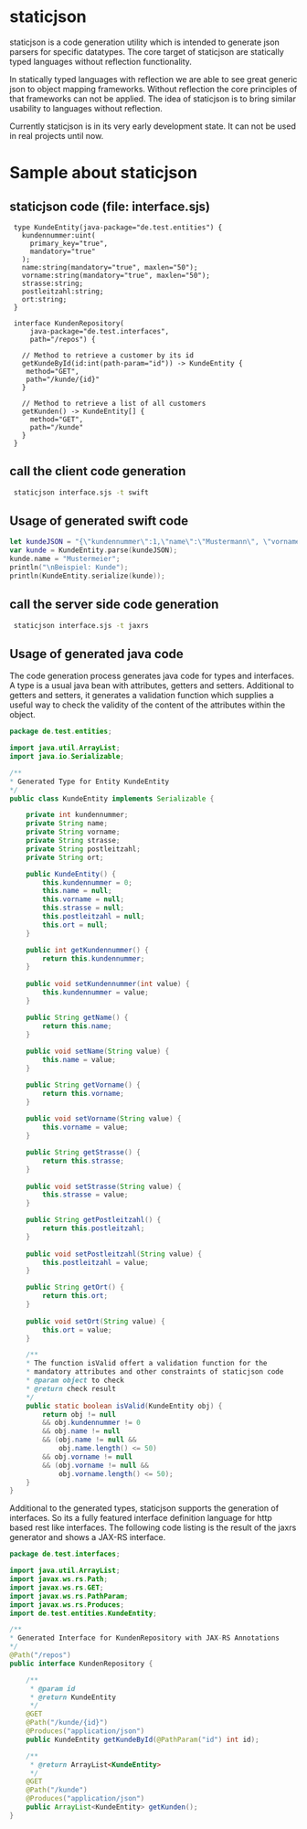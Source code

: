 # staticjson

staticjson is a code generation utility which is intended to generate json parsers for specific datatypes. The core target of staticjson are statically typed languages without reflection functionality. 

In statically typed languages with reflection we are able to see great generic json to object mapping frameworks. Without reflection the core principles of that frameworks can not be applied. The idea of staticjson is to bring similar usability to languages without reflection.

Currently staticjson is in its very early development state. It can not be used in real projects until now.

# Sample about staticjson

## staticjson code (file: interface.sjs)

```
 type KundeEntity(java-package="de.test.entities") {
   kundennummer:uint(
     primary_key="true", 
     mandatory="true"
   );
   name:string(mandatory="true", maxlen="50");
   vorname:string(mandatory="true", maxlen="50");
   strasse:string;
   postleitzahl:string;
   ort:string;
 }
 
 interface KundenRepository(
     java-package="de.test.interfaces",
     path="/repos") {
 
   // Method to retrieve a customer by its id
   getKundeById(id:int(path-param="id")) -> KundeEntity {
    method="GET",
    path="/kunde/{id}"
   }
   
   // Method to retrieve a list of all customers
   getKunden() -> KundeEntity[] {
     method="GET",
     path="/kunde"
   }
 }
```

## call the client code generation

```bash
 staticjson interface.sjs -t swift
```

## Usage of generated swift code

```swift
let kundeJSON = "{\"kundennummer\":1,\"name\":\"Mustermann\", \"vorname\":\"Max\", \"strasse\":\"Beispielstrasse\", \"postleitzahl\":\"12345\", \"ort\":\"Musterort\"}";
var kunde = KundeEntity.parse(kundeJSON);
kunde.name = "Mustermeier";
println("\nBeispiel: Kunde");
println(KundeEntity.serialize(kunde));
```
## call the server side code generation

```bash
 staticjson interface.sjs -t jaxrs
```

## Usage of generated java code

The code generation process generates java code for types and interfaces.
A type is a usual java bean with attributes, getters and setters. Additional
to getters and setters, it generates a validation function which supplies 
a useful way to check the validity of the content of the attributes
within the object.

```java
package de.test.entities;

import java.util.ArrayList;
import java.io.Serializable;

/**
* Generated Type for Entity KundeEntity 
*/
public class KundeEntity implements Serializable {

    private int kundennummer;   
    private String name;   
    private String vorname;   
    private String strasse;   
    private String postleitzahl;   
    private String ort;   

    public KundeEntity() {
        this.kundennummer = 0;
        this.name = null;
        this.vorname = null;
        this.strasse = null;
        this.postleitzahl = null;
        this.ort = null;
    }

    public int getKundennummer() {
        return this.kundennummer;
    }
    
    public void setKundennummer(int value) {
        this.kundennummer = value;
    }

    public String getName() {
        return this.name;
    }
    
    public void setName(String value) {
        this.name = value;
    }

    public String getVorname() {
        return this.vorname;
    }
    
    public void setVorname(String value) {
        this.vorname = value;
    }

    public String getStrasse() {
        return this.strasse;
    }
    
    public void setStrasse(String value) {
        this.strasse = value;
    }

    public String getPostleitzahl() {
        return this.postleitzahl;
    }
    
    public void setPostleitzahl(String value) {
        this.postleitzahl = value;
    }

    public String getOrt() {
        return this.ort;
    }
    
    public void setOrt(String value) {
        this.ort = value;
    }

    /**
    * The function isValid offert a validation function for the
    * mandatory attributes and other constraints of staticjson code
    * @param object to check
    * @return check result
    */
    public static boolean isValid(KundeEntity obj) {
        return obj != null
        && obj.kundennummer != 0
        && obj.name != null
        && (obj.name != null && 
            obj.name.length() <= 50)
        && obj.vorname != null
        && (obj.vorname != null && 
            obj.vorname.length() <= 50);
    }
}
```

Additional to the generated types, staticjson supports the generation of
interfaces. So its a fully featured interface definition language for http based
rest like interfaces. The following code listing is the result of the jaxrs generator
and shows a JAX-RS interface.

```java
package de.test.interfaces;

import java.util.ArrayList;
import javax.ws.rs.Path;
import javax.ws.rs.GET;
import javax.ws.rs.PathParam;
import javax.ws.rs.Produces;
import de.test.entities.KundeEntity;

/**
* Generated Interface for KundenRepository with JAX-RS Annotations
*/
@Path("/repos")
public interface KundenRepository {

    /**
     * @param id 
     * @return KundeEntity
     */
    @GET
    @Path("/kunde/{id}")
    @Produces("application/json")
    public KundeEntity getKundeById(@PathParam("id") int id);

    /** 
     * @return ArrayList<KundeEntity>
     */
    @GET
    @Path("/kunde")
    @Produces("application/json")
    public ArrayList<KundeEntity> getKunden();
}
```